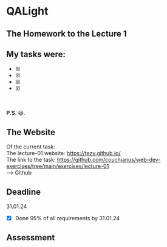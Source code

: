 # QALight
## The Homework to the Lecture 1

## My tasks were:
- [x] <br>
- [x] <br>
- [x] <br>
- [x] <br>
<br><br>
**P.S.** 😃.

## The Website
Of the current task: <br>
The lecture-01 website: https://tezv.github.io/ <br>
The link to the task: https://github.com/couchjanus/web-dev-exercises/tree/main/exercises/lecture-01
<br />
--> Github

## Deadline
31.01.24 <br />

- [x] Done 95% of all requirements by 31.01.24
## Assessment